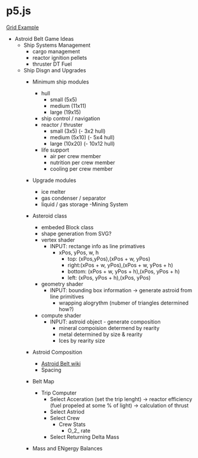# p5.js
[Grid Example](https://atbrunson.github.io/p5-js/gameDev/Grid/)
- Astroid Belt Game Ideas
    - Ship Systems Management 
        - cargo management
        - reactor ignition pellets
        - thruster DT Fuel
    - Ship Disgn and Upgrades
        - Minimum ship modules
            - hull
                - small (5x5)
                - medium (11x11)
                - large (19x15)
            - ship control / navigation
            - reactor / thruster
                - small (3x5) (- 3x2 hull)
                - medium (5x10) (- 5x4 hull)
                - large (10x20) (- 10x12 hull)
            - life support
                - air per crew member
                - nutrition per crew member
                - cooling per crew member
        - Upgrade modules
            - ice melter
            - gas condenser / separator
            - liquid / gas storage
    -Mining System
        - Asteroid class
            - embeded Block class
            - shape generation from SVG?
            - vertex shader
                - INPUT: rectange info as line primatives
                    - xPos, yPos, w, h
                        - top: (xPos,yPos),(xPos + w, yPos)
                        - right:(xPos + w, yPos),(xPos + w, yPos + h)
                        - bottom: (xPos + w, yPos + h),(xPos, yPos + h)
                        - left: (xPos, yPos + h),(xPos, yPos)
            - geometry shader
                - INPUT: bounding box information -> generate astroid from line primitives
                    - wrapping alogrythm (nubmer of triangles determined how?)
            - compute shader
                - INPUT: astroid object - generate composition
                    - mineral compoision determend by rearity
                    - metal determined by size & rearity
                    - Ices by rearity size
        - Astroid Composition
            - [Astroid Belt wiki](https://en.wikipedia.org/wiki/Asteroid_belt#:~:text=The%20absolute%20magnitudes%20of%20most,asteroids%20might%20be%20even%20closer.)
            - Spacing
            
        - Belt Map
            - Trip Computer
                - Select Acceration (set the trip lenght) -> reactor efficiency (fuel propeled at some % of light) -> calculation of thrust
                - Select Astriod
                - Select Crew
                    - Crew Stats
                        - O_2_ rate 
                - Select Returning Delta Mass
        - Mass and ENgergy Balances
